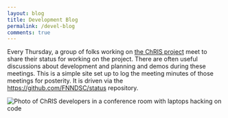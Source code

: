 ```yaml
---
layout: blog
title: Development Blog
permalink: /devel-blog
comments: true
---
```


<div class="row justify-content-between">
<div class="col-md-8 pr-5">


<p>Every Thursday, a group of folks working on <a href="https://github.com/FNNDSC">the ChRIS project</a> meet to share their status for working on the project. There are often useful discussions about development and planning and demos during these meetings. This is a simple site set up to log the meeting minutes of those meetings for posterity. It is driven via the <a href="https://github.com/FNNDSC/status">https://github.com/FNNDSC/status</a> repository.</p>


</div>

<div class="col-md-4">

<p><img src="{{site.baseurl}}/assets/images/ChRIS-2018-Hackathon.jpg" alt="Photo of ChRIS developers in a conference room with laptops hacking on code" /></p>

</div>
</div>
